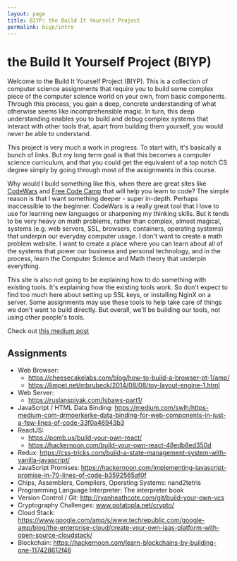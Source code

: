 ```yaml
---
layout: page
title: BIYP: the Build It Yourself Project
permalink: biyp/intro
---
```


# the Build It Yourself Project (BIYP)

Welcome to the Build It Yourself Project (BIYP). This is a collection of computer science assignments that require you to build some complex piece of the computer science world on your own, from basic components. Through this process, you gain a deep, concrete understanding of what otherwise seems like incomprehensible magic. In turn, this deep understanding enables you to build and debug complex systems that interact with other tools that, apart from building them yourself, you would never be able to understand.

This project is very much a work in progress. To start with, it's basically a bunch of links. But my long term goal is that this becomes a computer science curriculum, and that you could get the equivalent of a top notch CS degree simply by going through most of the assignments in this course.

Why would I build something like this, when there are great sites like [CodeWars](https://www.codewars.com/) and [Free Code Camp](https://www.freecodecamp.org/) that will help you learn to code? The simple reason is that I want something deeper - super in-depth. Perhaps inaccessible to the beginner. CodeWars is a really great tool that I love to use for learning new languages or sharpening my thinking skills. But it tends to be very heavy on math problems, rather than complex, almost magical, systems (e.g. web servers, SSL, browsers, containers, operating systems) that underpin our everyday computer usage. I don't want to create a math problem website. I want to create a place where you can learn about all of the systems that power our business and personal technology, and in the process, learn the Computer Science and Math theory that underpin everything.

This site is also not going to be explaining how to do something with existing tools. It's explaining how the existing tools work. So don't expect to find too much here about setting up SSL keys, or installing NginX on a server. Some assignments may use these tools to help take care of things we don't want to build directly. But overall, we'll be building our tools, not using other people's tools.

Check out [this medium post](https://medium.com/better-programming/why-coding-your-own-makes-you-a-better-developer-5c53439c5e4a)

## Assignments

* Web Browser:
    * https://cheesecakelabs.com/blog/how-to-build-a-browser-pt-1/amp/
    * https://limpet.net/mbrubeck/2014/08/08/toy-layout-engine-1.html
* Web Server:
    * https://ruslanspivak.com/lsbaws-part1/
* JavaScript / HTML Data Binding: https://medium.com/swlh/https-medium-com-drmoerkerke-data-binding-for-web-components-in-just-a-few-lines-of-code-33f0a46943b3
* ReactJS: 
    * https://pomb.us/build-your-own-react/
    * https://hackernoon.com/build-your-own-react-48edb8ed350d
* Redux: https://css-tricks.com/build-a-state-management-system-with-vanilla-javascript/
* JavaScript Promises: https://hackernoon.com/implementing-javascript-promise-in-70-lines-of-code-b3592565af0f
* Chips, Assemblers, Compilers, Operating Systems: nand2tetris
* Programming Language Interpreter: The interpreter book
* Version Control / Git: http://ryanheathcote.com/git/build-your-own-vcs
* Cryptography Challenges: www.potatopla.net/crypto/
* Cloud Stack: https://www.google.com/amp/s/www.techrepublic.com/google-amp/blog/the-enterprise-cloud/create-your-own-iaas-platform-with-open-source-cloudstack/
* Blockchain: https://hackernoon.com/learn-blockchains-by-building-one-117428612f46
